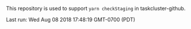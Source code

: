 This repository is used to support `yarn checkStaging` in taskcluster-github.


Last run: Wed Aug 08 2018 17:48:19 GMT-0700 (PDT)
